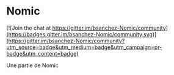 # Nomic

[![Join the chat at https://gitter.im/bsanchez-Nomic/community](https://badges.gitter.im/bsanchez-Nomic/community.svg)](https://gitter.im/bsanchez-Nomic/community?utm_source=badge&utm_medium=badge&utm_campaign=pr-badge&utm_content=badge)

Une partie de Nomic

